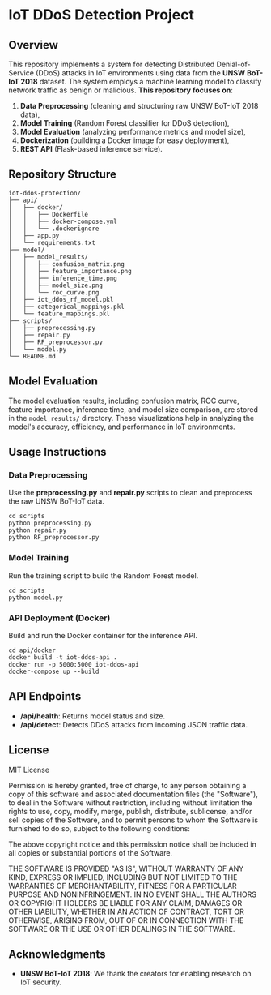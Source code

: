 
# IoT DDoS Detection Project

## Overview
This repository implements a system for detecting Distributed Denial-of-Service (DDoS) attacks in IoT environments using data from the **UNSW BoT-IoT 2018** dataset. The system employs a machine learning model to classify network traffic as benign or malicious. **This repository focuses on**:
1. **Data Preprocessing** (cleaning and structuring raw UNSW BoT-IoT 2018 data),
2. **Model Training** (Random Forest classifier for DDoS detection),
3. **Model Evaluation** (analyzing performance metrics and model size),
4. **Dockerization** (building a Docker image for easy deployment),
5. **REST API** (Flask-based inference service).

## Repository Structure

```
iot-ddos-protection/
├── api/
│   ├── docker/
│   │   ├── Dockerfile
│   │   ├── docker-compose.yml
│   │   └── .dockerignore
│   ├── app.py
│   └── requirements.txt
├── model/
│   ├── model_results/
│   │   ├── confusion_matrix.png
│   │   ├── feature_importance.png
│   │   ├── inference_time.png
│   │   ├── model_size.png
│   │   └── roc_curve.png
│   ├── iot_ddos_rf_model.pkl
│   ├── categorical_mappings.pkl
│   └── feature_mappings.pkl
├── scripts/
│   ├── preprocessing.py
│   ├── repair.py
│   ├── RF_preprocessor.py
│   └── model.py
└── README.md
```

## Model Evaluation
The model evaluation results, including confusion matrix, ROC curve, feature importance, inference time, and model size comparison, are stored in the `model_results/` directory. These visualizations help in analyzing the model's accuracy, efficiency, and performance in IoT environments.

## Usage Instructions
### Data Preprocessing
Use the **preprocessing.py** and **repair.py** scripts to clean and preprocess the raw UNSW BoT-IoT data.
```
cd scripts
python preprocessing.py
python repair.py
python RF_preprocessor.py
```

### Model Training
Run the training script to build the Random Forest model.
```
cd scripts
python model.py
```

### API Deployment (Docker)
Build and run the Docker container for the inference API.
```
cd api/docker
docker build -t iot-ddos-api .
docker run -p 5000:5000 iot-ddos-api
docker-compose up --build
```

## API Endpoints
- **/api/health**: Returns model status and size.
- **/api/detect**: Detects DDoS attacks from incoming JSON traffic data.

## License

MIT License

Permission is hereby granted, free of charge, to any person obtaining a copy
of this software and associated documentation files (the "Software"), to deal
in the Software without restriction, including without limitation the rights
to use, copy, modify, merge, publish, distribute, sublicense, and/or sell
copies of the Software, and to permit persons to whom the Software is
furnished to do so, subject to the following conditions:

The above copyright notice and this permission notice shall be included in all
copies or substantial portions of the Software.

THE SOFTWARE IS PROVIDED "AS IS", WITHOUT WARRANTY OF ANY KIND, EXPRESS OR
IMPLIED, INCLUDING BUT NOT LIMITED TO THE WARRANTIES OF MERCHANTABILITY,
FITNESS FOR A PARTICULAR PURPOSE AND NONINFRINGEMENT. IN NO EVENT SHALL THE
AUTHORS OR COPYRIGHT HOLDERS BE LIABLE FOR ANY CLAIM, DAMAGES OR OTHER
LIABILITY, WHETHER IN AN ACTION OF CONTRACT, TORT OR OTHERWISE, ARISING FROM,
OUT OF OR IN CONNECTION WITH THE SOFTWARE OR THE USE OR OTHER DEALINGS IN THE
SOFTWARE.

## Acknowledgments
- **UNSW BoT-IoT 2018**: We thank the creators for enabling research on IoT security.
